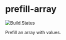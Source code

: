 # prefill-array

[![Build Status](https://travis-ci.com/neosiae/prefill-array.svg?token=6vparaXCWUN3XaBxczAx&branch=master)](https://travis-ci.com/neosiae/prefill-array)

Prefill an array with values.

